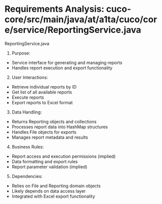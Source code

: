 # Requirements Analysis: cuco-core/src/main/java/at/a1ta/cuco/core/service/ReportingService.java

ReportingService.java
1. Purpose:
- Service interface for generating and managing reports
- Handles report execution and export functionality

2. User Interactions:
- Retrieve individual reports by ID
- Get list of all available reports
- Execute reports
- Export reports to Excel format

3. Data Handling:
- Returns Reporting objects and collections
- Processes report data into HashMap structures
- Handles File objects for exports
- Manages report metadata and results

4. Business Rules:
- Report access and execution permissions (implied)
- Data formatting and export rules
- Report parameter validation (implied)

5. Dependencies:
- Relies on File and Reporting domain objects
- Likely depends on data access layer
- Integrated with Excel export functionality